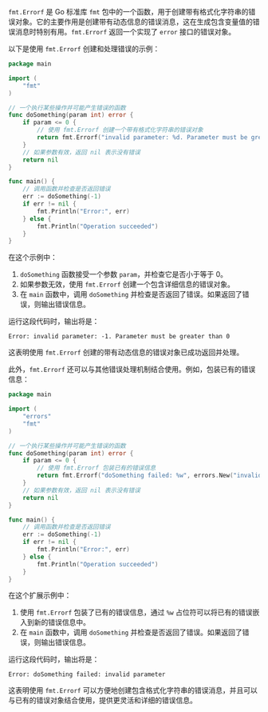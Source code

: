 `fmt.Errorf` 是 Go 标准库 `fmt` 包中的一个函数，用于创建带有格式化字符串的错误对象。它的主要作用是创建带有动态信息的错误消息，这在生成包含变量值的错误消息时特别有用。`fmt.Errorf` 返回一个实现了 `error` 接口的错误对象。

以下是使用 `fmt.Errorf` 创建和处理错误的示例：

```go
package main

import (
	"fmt"
)

// 一个执行某些操作并可能产生错误的函数
func doSomething(param int) error {
	if param <= 0 {
		// 使用 fmt.Errorf 创建一个带有格式化字符串的错误对象
		return fmt.Errorf("invalid parameter: %d. Parameter must be greater than 0", param)
	}
	// 如果参数有效，返回 nil 表示没有错误
	return nil
}

func main() {
	// 调用函数并检查是否返回错误
	err := doSomething(-1)
	if err != nil {
		fmt.Println("Error:", err)
	} else {
		fmt.Println("Operation succeeded")
	}
}
```

在这个示例中：

1. `doSomething` 函数接受一个参数 `param`，并检查它是否小于等于 0。
2. 如果参数无效，使用 `fmt.Errorf` 创建一个包含详细信息的错误对象。
3. 在 `main` 函数中，调用 `doSomething` 并检查是否返回了错误。如果返回了错误，则输出错误信息。

运行这段代码时，输出将是：

```
Error: invalid parameter: -1. Parameter must be greater than 0
```

这表明使用 `fmt.Errorf` 创建的带有动态信息的错误对象已成功返回并处理。

此外，`fmt.Errorf` 还可以与其他错误处理机制结合使用。例如，包装已有的错误信息：

```go
package main

import (
	"errors"
	"fmt"
)

// 一个执行某些操作并可能产生错误的函数
func doSomething(param int) error {
	if param <= 0 {
		// 使用 fmt.Errorf 包装已有的错误信息
		return fmt.Errorf("doSomething failed: %w", errors.New("invalid parameter"))
	}
	// 如果参数有效，返回 nil 表示没有错误
	return nil
}

func main() {
	// 调用函数并检查是否返回错误
	err := doSomething(-1)
	if err != nil {
		fmt.Println("Error:", err)
	} else {
		fmt.Println("Operation succeeded")
	}
}
```

在这个扩展示例中：

1. 使用 `fmt.Errorf` 包装了已有的错误信息，通过 `%w` 占位符可以将已有的错误嵌入到新的错误信息中。
2. 在 `main` 函数中，调用 `doSomething` 并检查是否返回了错误。如果返回了错误，则输出错误信息。

运行这段代码时，输出将是：

```
Error: doSomething failed: invalid parameter
```

这表明使用 `fmt.Errorf` 可以方便地创建包含格式化字符串的错误消息，并且可以与已有的错误对象结合使用，提供更灵活和详细的错误信息。